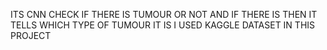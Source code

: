 ITS CNN CHECK IF THERE IS TUMOUR OR NOT AND IF THERE IS THEN IT TELLS WHICH TYPE OF TUMOUR IT IS
I USED KAGGLE DATASET IN THIS PROJECT

